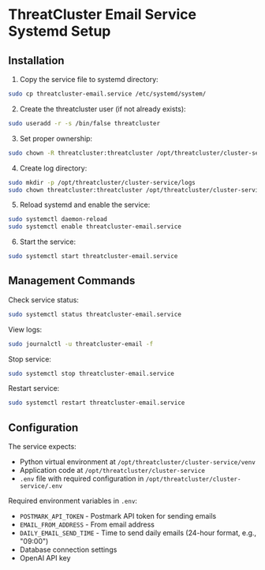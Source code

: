 # ThreatCluster Email Service Systemd Setup

## Installation

1. Copy the service file to systemd directory:
```bash
sudo cp threatcluster-email.service /etc/systemd/system/
```

2. Create the threatcluster user (if not already exists):
```bash
sudo useradd -r -s /bin/false threatcluster
```

3. Set proper ownership:
```bash
sudo chown -R threatcluster:threatcluster /opt/threatcluster/cluster-service
```

4. Create log directory:
```bash
sudo mkdir -p /opt/threatcluster/cluster-service/logs
sudo chown threatcluster:threatcluster /opt/threatcluster/cluster-service/logs
```

5. Reload systemd and enable the service:
```bash
sudo systemctl daemon-reload
sudo systemctl enable threatcluster-email.service
```

6. Start the service:
```bash
sudo systemctl start threatcluster-email.service
```

## Management Commands

Check service status:
```bash
sudo systemctl status threatcluster-email.service
```

View logs:
```bash
sudo journalctl -u threatcluster-email -f
```

Stop service:
```bash
sudo systemctl stop threatcluster-email.service
```

Restart service:
```bash
sudo systemctl restart threatcluster-email.service
```

## Configuration

The service expects:
- Python virtual environment at `/opt/threatcluster/cluster-service/venv`
- Application code at `/opt/threatcluster/cluster-service`
- `.env` file with required configuration in `/opt/threatcluster/cluster-service/.env`

Required environment variables in `.env`:
- `POSTMARK_API_TOKEN` - Postmark API token for sending emails
- `EMAIL_FROM_ADDRESS` - From email address
- `DAILY_EMAIL_SEND_TIME` - Time to send daily emails (24-hour format, e.g., "09:00")
- Database connection settings
- OpenAI API key